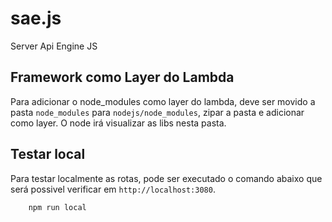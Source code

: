 # sae.js
Server Api Engine JS

## Framework como Layer do Lambda
Para adicionar o node_modules como layer do lambda, deve ser movido a pasta `node_modules` para `nodejs/node_modules`, zipar a pasta e adicionar como layer.
O node irá visualizar as libs nesta pasta.

## Testar local
Para testar localmente as rotas, pode ser executado o comando abaixo que será possivel verificar em `http://localhost:3080`.

```
    npm run local
```